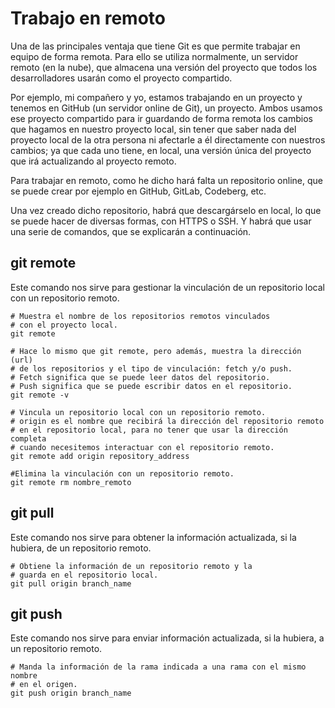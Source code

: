 # Trabajo en remoto
Una de las principales ventaja que tiene Git es que permite trabajar en equipo de forma remota. Para ello se utiliza normalmente, un servidor remoto (en la nube), que almacena una versión del proyecto que todos los desarrolladores usarán como el proyecto compartido.

Por ejemplo, mi compañero y yo, estamos trabajando en un proyecto y tenemos en GitHub (un servidor online de Git), un proyecto. Ambos usamos ese proyecto compartido para ir guardando de forma remota los cambios que hagamos en nuestro proyecto local, sin tener que saber nada del proyecto local de la otra persona ni afectarle a él directamente con nuestros cambios; ya que cada uno tiene, en local, una versión única del proyecto que irá actualizando al proyecto remoto.

Para trabajar en remoto, como he dicho hará falta un repositorio online, que se puede crear por ejemplo en GitHub, GitLab, Codeberg, etc.

Una vez creado dicho repositorio, habrá que descargárselo en local, lo que se puede hacer de diversas formas, con HTTPS o SSH. Y habrá que usar una serie de comandos, que se explicarán a continuación.

## git remote
Este comando nos sirve para gestionar la vinculación de un repositorio local con un repositorio remoto.
```shell
# Muestra el nombre de los repositorios remotos vinculados 
# con el proyecto local. 
git remote

# Hace lo mismo que git remote, pero además, muestra la dirección (url)
# de los repositorios y el tipo de vinculación: fetch y/o push.
# Fetch significa que se puede leer datos del repositorio.
# Push significa que se puede escribir datos en el repositorio.
git remote -v

# Vincula un repositorio local con un repositorio remoto.
# origin es el nombre que recibirá la dirección del repositorio remoto
# en el repositorio local, para no tener que usar la dirección completa
# cuando necesitemos interactuar con el repositorio remoto.
git remote add origin repository_address

#Elimina la vinculación con un repositorio remoto.
git remote rm nombre_remoto
```

## git pull
Este comando nos sirve para obtener la información actualizada, si la hubiera, de un repositorio remoto.
```shell
# Obtiene la información de un repositorio remoto y la 
# guarda en el repositorio local.
git pull origin branch_name
```

## git push
Este comando nos sirve para enviar información actualizada, si la hubiera, a un repositorio remoto.
```shell
# Manda la información de la rama indicada a una rama con el mismo nombre 
# en el origen.
git push origin branch_name
```